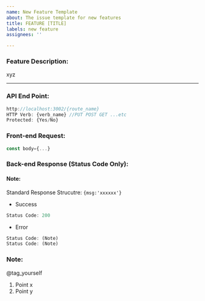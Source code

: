 ```yaml
---
name: New Feature Template
about: The issue template for new features
title: FEATURE [TITLE]
labels: new feature
assignees: ''

---
```

### Feature Description: 
xyz

---

### API End Point:
```javascript
http://localhost:3002/{route_name}
HTTP Verb: {verb_name} //PUT POST GET ...etc
Protected: {Yes/No}
```
### Front-end Request:
```javascript
const body={...}
```
### Back-end Response (Status Code Only):
#### Note:
Standard Response Strucutre: `{msg:'xxxxxx'}` 

- Success
```javascript
Status Code: 200
```
- Error 
```javascript
Status Code: (Note)
Status Code: (Note)
```
### Note:
@tag_yourself
1. Point x
2. Point y
